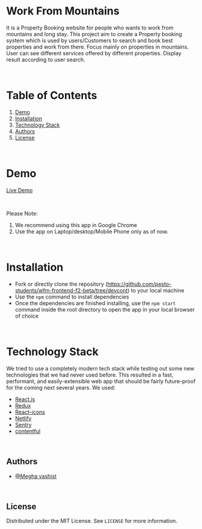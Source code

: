 # Work From Mountains 

It is a Property Booking website for people who wants to work from mountains and long stay. This project aim to create a Property booking system which is used by users/Customers to search and book best properties and work from there. Focus mainly on properties in mountains. User can see different services offered by different properties. Display result according to user search.

<br/>

# Table of Contents

1. [Demo](#demo)
2. [Installation](#installation)
3. [Technology Stack](#technology-stack)
4. [Authors](#authors)
5. [License](#license)

<br/>

# Demo

[Live Demo](https://work-from-mountains.netlify.app/)

<br/>

Please Note:

1. We recommend using this app in Google Chrome
2. Use the app on Laptop/desktop/Mobile Phone only as of now.

<br/>

# Installation

- Fork or directly clone the repository (https://github.com/pesto-students/wfm-frontend-f2-beta/tree/devcont) to your local machine
- Use the `npm` command to install dependencies
- Once the dependencies are finished installing, use the `npm start` command inside the root directory to open the app in your local browser of choice

<br/>

# Technology Stack

We tried to use a completely modern tech stack while testing out some new technologies that we had never used before. This resulted in a fast, performant, and easily-extensible web app that should be fairly future-proof for the coming next several years. We used:

* [React.js](https://reactjs.org/)
* [Redux](https://redux.js.org/)
* [React-icons](https://react-icons.github.io/react-icons/)
* [Netlify](https://app.netlify.com/sites/work-from-mountains/overview)
* [Sentry](https://sentry.io/)
* [contentful](https://www.contentful.com/)

<br/>

## Authors
- [@Megha vashist](https://github.com/pesto-students/wfm-frontend-f2-beta/tree/devcont)

<br/>

## License

Distributed under the MIT License. See `LICENSE` for more information.
